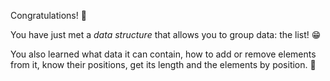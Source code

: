 Congratulations! :clap:

You have just met a _data structure_ that allows you to group data: the list! :grin:

You also learned what data it can contain, how to add or remove elements from it, know their positions, get its length and the elements by position. :raised_hands:
